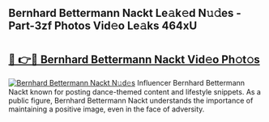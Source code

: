 ## Bernhard Bettermann Nackt Le𝚊k𝚎d N𝚞𝚍es - Part-3zf Photos Vid𝚎o Le𝚊ks 464xU

# <h2><a href="http://fb681mg.evod.top/?m=Bernhard+Bettermann+Nackt">🔗 👉🔴 Bernhard Bettermann Nackt Vid𝚎o Ph𝚘t𝚘s</a></h2>

[![Bernhard Bettermann Nackt N𝚞d𝚎s](https://i.imgur.com/8V9OHl7.gif)](http://fb681mg.evod.top/?m=Bernhard+Bettermann+Nackt)
Influencer Bernhard Bettermann Nackt known for posting dance-themed content and lifestyle snippets. As a public figure, Bernhard Bettermann Nackt understands the importance of maintaining a positive image, even in the face of adversity. 
